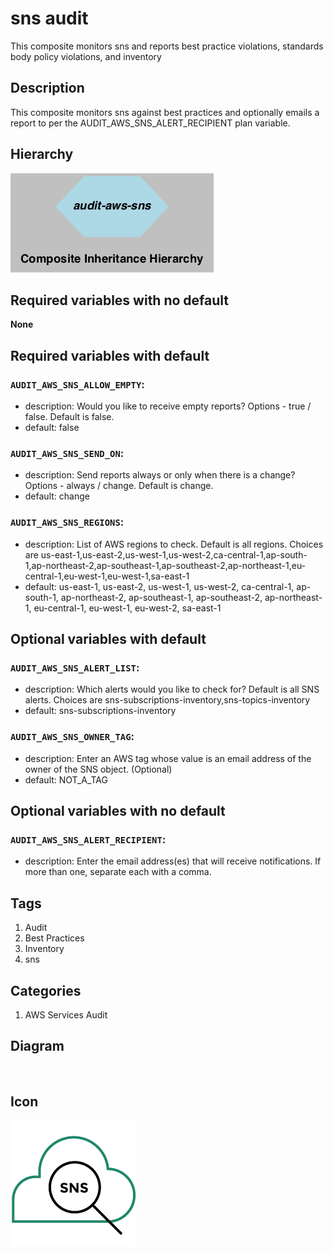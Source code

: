 sns audit
============================
This composite monitors sns and reports best practice violations, standards body policy violations, and inventory


## Description
This composite monitors sns against best practices and optionally emails a report to per the AUDIT&#95;AWS&#95;SNS&#95;ALERT&#95;RECIPIENT plan variable.


## Hierarchy
![composite inheritance hierarchy](https://raw.githubusercontent.com/CloudCoreo/audit-aws-sns/master/images/hierarchy.png "composite inheritance hierarchy")



## Required variables with no default

**None**


## Required variables with default

### `AUDIT_AWS_SNS_ALLOW_EMPTY`:
  * description: Would you like to receive empty reports? Options - true / false. Default is false.
  * default: false

### `AUDIT_AWS_SNS_SEND_ON`:
  * description: Send reports always or only when there is a change? Options - always / change. Default is change.
  * default: change

### `AUDIT_AWS_SNS_REGIONS`:
  * description: List of AWS regions to check. Default is all regions. Choices are us-east-1,us-east-2,us-west-1,us-west-2,ca-central-1,ap-south-1,ap-northeast-2,ap-southeast-1,ap-southeast-2,ap-northeast-1,eu-central-1,eu-west-1,eu-west-1,sa-east-1
  * default: us-east-1, us-east-2, us-west-1, us-west-2, ca-central-1, ap-south-1, ap-northeast-2, ap-southeast-1, ap-southeast-2, ap-northeast-1, eu-central-1, eu-west-1, eu-west-2, sa-east-1


## Optional variables with default

### `AUDIT_AWS_SNS_ALERT_LIST`:
  * description: Which alerts would you like to check for? Default is all SNS alerts. Choices are sns-subscriptions-inventory,sns-topics-inventory
  * default: sns-subscriptions-inventory

### `AUDIT_AWS_SNS_OWNER_TAG`:
  * description: Enter an AWS tag whose value is an email address of the owner of the SNS object. (Optional)
  * default: NOT_A_TAG


## Optional variables with no default

### `AUDIT_AWS_SNS_ALERT_RECIPIENT`:
  * description: Enter the email address(es) that will receive notifications. If more than one, separate each with a comma.

## Tags
1. Audit
1. Best Practices
1. Inventory
1. sns


## Categories
1. AWS Services Audit


## Diagram
![diagram](https://raw.githubusercontent.com/CloudCoreo/audit-aws-sns/master/images/diagram.png "diagram")


## Icon
![icon](https://raw.githubusercontent.com/CloudCoreo/audit-aws-sns/master/images/icon.png "icon")

